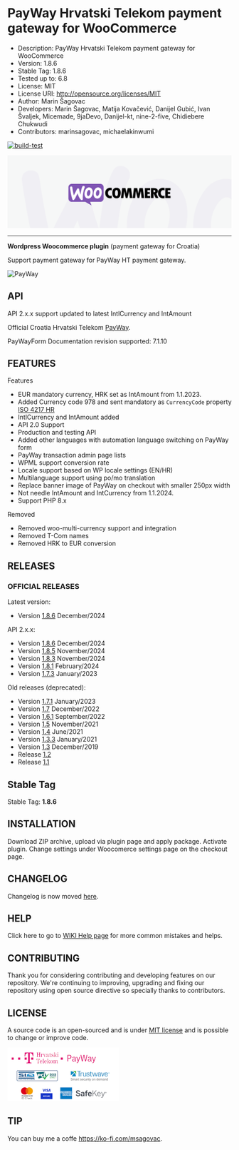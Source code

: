 
# PayWay Hrvatski Telekom payment gateway for WooCommerce
 * Description: PayWay Hrvatski Telekom payment gateway for WooCommerce
 * Version:     1.8.6
 * Stable Tag:  1.8.6
 * Tested up to: 6.8
 * License:     MIT
 * License URI: http://opensource.org/licenses/MIT
 * Author:      Marin Šagovac
 * Developers:  Marin Šagovac, Matija Kovačević, Danijel Gubić, Ivan Švaljek, Micemade, 9jaDevo, Danijel-kt, nine-2-five, Chidiebere Chukwudi
 * Contributors: marinsagovac, michaelakinwumi

 
[![build-test](https://github.com/marinsagovac/woocommerce-tcom-payway/actions/workflows/wordpress-plugin-check.yml/badge.svg?branch=master)](https://github.com/marinsagovac/woocommerce-tcom-payway/actions/workflows/wordpress-plugin-check.yml)

![Woo](assets/images/banner-1544x500.png)

---
**Wordpress Woocommerce plugin** (payment gateway for Croatia)

Support payment gateway for PayWay HT payment gateway.

![PayWay](https://raw.githubusercontent.com/marinsagovac/woocommerce-tcom-payway/master/assets/images/payway-logo.png)

## API

API 2.x.x support updated to latest IntlCurrency and IntAmount 

Official Croatia Hrvatski Telekom [PayWay](https://www.hrvatskitelekom.hr/poslovni/ict/poslovna-rjesenja/web-shop#payway).

PayWayForm Documentation revision supported: 7.1.10

## FEATURES

Features
* EUR mandatory currency, HRK set as IntAmount from 1.1.2023.
* Added Currency code 978 and sent mandatory as `CurrencyCode` property [ISO 4217 HR](https://www.six-group.com/en/products-services/financial-information/data-standards.html)
* IntlCurrency and IntAmount added
* API 2.0 Support
* Production and testing API
* Added other languages with automation language switching on PayWay form
* PayWay transaction admin page lists
* WPML support conversion rate
* Locale support based on WP locale settings (EN/HR)
* Multilanguage support using po/mo translation
* Replace banner image of PayWay on checkout with smaller 250px width
* Not needle IntAmount and IntCurrency from 1.1.2024.
* Support PHP 8.x

Removed
* Removed woo-multi-currency support and integration
* Removed T-Com names
* Removed HRK to EUR conversion

## RELEASES

### OFFICIAL RELEASES

Latest version:

* Version [1.8.6](https://github.com/marinsagovac/woocommerce-tcom-payway/releases/tag/1.8.6) December/2024

API 2.x.x:

* Version [1.8.6](https://github.com/marinsagovac/woocommerce-tcom-payway/releases/tag/1.8.6) December/2024
* Version [1.8.5](https://github.com/marinsagovac/woocommerce-tcom-payway/releases/tag/1.8.5) November/2024
* Version [1.8.3](https://github.com/marinsagovac/woocommerce-tcom-payway/releases/tag/1.8.3) November/2024
* Version [1.8.1](https://github.com/marinsagovac/woocommerce-tcom-payway/releases/tag/1.8.1) February/2024
* Version [1.7.3](https://github.com/marinsagovac/woocommerce-tcom-payway/archive/refs/tags/1.7.3.zip) January/2023

Old releases (deprecated):

* Version [1.7.1](https://github.com/marinsagovac/woocommerce-tcom-payway/archive/refs/tags/1.7.1.zip) January/2023
* Version [1.7](https://github.com/marinsagovac/woocommerce-tcom-payway/archive/refs/tags/1.7.zip) December/2022
* Version [1.6.1](https://github.com/marinsagovac/woocommerce-tcom-payway/archive/refs/tags/1.6.1.zip) September/2022
* Version [1.5](https://github.com/marinsagovac/woocommerce-tcom-payway/releases/tags/1.5.zip) November/2021
* Version [1.4](https://github.com/marinsagovac/woocommerce-tcom-payway/releases/tags/1.4.zip) June/2021
* Version [1.3.3](https://github.com/marinsagovac/woocommerce-tcom-payway/releases/tag/1.3.3) January/2021
* Version [1.3](https://github.com/marinsagovac/woocommerce-tcom-payway/releases/tag/1.3) December/2019
* Release [1.2](https://github.com/marinsagovac/woocommerce-tcom-payway/releases/tag/1.2)
* Release [1.1](https://github.com/marinsagovac/woocommerce-tcom-payway/releases/tag/1.1)


## Stable Tag

Stable Tag: **1.8.6**  

## INSTALLATION

Download ZIP archive, upload via plugin page and apply package. Activate plugin. Change settings under Woocomerce settings page on the checkout page.

## CHANGELOG

Changelog is now moved [here](https://github.com/marinsagovac/woocommerce-tcom-payway/blob/master/CHANGELOG.md).

## HELP

Click here to go to [WIKI Help page](https://github.com/marinsagovac/woocommerce-tcom-payway/wiki/Common-issues-and-helps) for more common mistakes and helps.

## CONTRIBUTING

Thank you for considering contributing and developing features on our repository.
We're continuing to improving, upgrading and fixing our repository using open source directive so specially thanks to contributors.

## LICENSE

A source code is an open-sourced and is under [MIT license](http://opensource.org/licenses/MIT) and is possible to change or improve code.

![Security](assets/images/payway.png)

## TIP

You can buy me a coffe https://ko-fi.com/msagovac.
